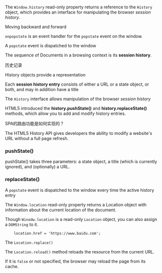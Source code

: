 The `Window.history` read-only property returns a reference to the `History` object, which provides an interface for manipulating the browser *session history*.

Moving backward and forward 

`onpopstate` is an event handler for the `popstate` event on the window.

A `popstate` event is dispatched to the window 

The sequence of Documents in a browsing context is its **session history**.

历史记录

History objects provide a representation 

Each **session history entry** consists of either a URL or a state object, or both, and may in addition have a title

The `History` interface allows manipulation of the browser *session history*

HTML5 introduced the **history.pushState()** and **history.replaceState()** methods, which allow you to add and modify history entries.

SPA的路由功能是如何实现的？

The HTML5 History API gives developers the ability to modify a website's URL without a full page refresh.

### pushState()

pushState() takes three parameters: a state object, a title (which is currently ignored), and (optionally) a URL.

### replaceState()

A `popstate` event is dispatched to the window every time the active history entry 

The `Window.location` read-only property returns a Location object with information about the current location of the document.

Though `Winodw.location` is a read-only `Location` object, you can also assign a `DOMString` to it.

        location.href = 'https://www.baidu.com';
        
The `Location.replace()` 

The `Location.reload()` method reloads the resource from the current URL.

If it is `false` or not specified, the browser may reload the page from its cache.

